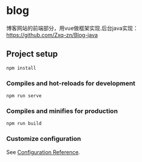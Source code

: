 # blog
博客网站的前端部分，用vue做框架实现.后台java实现：https://github.com/Zxq-zn/Blog-java

## Project setup
```
npm install
```

### Compiles and hot-reloads for development
```
npm run serve
```

### Compiles and minifies for production
```
npm run build
```

### Customize configuration
See [Configuration Reference](https://cli.vuejs.org/config/).

